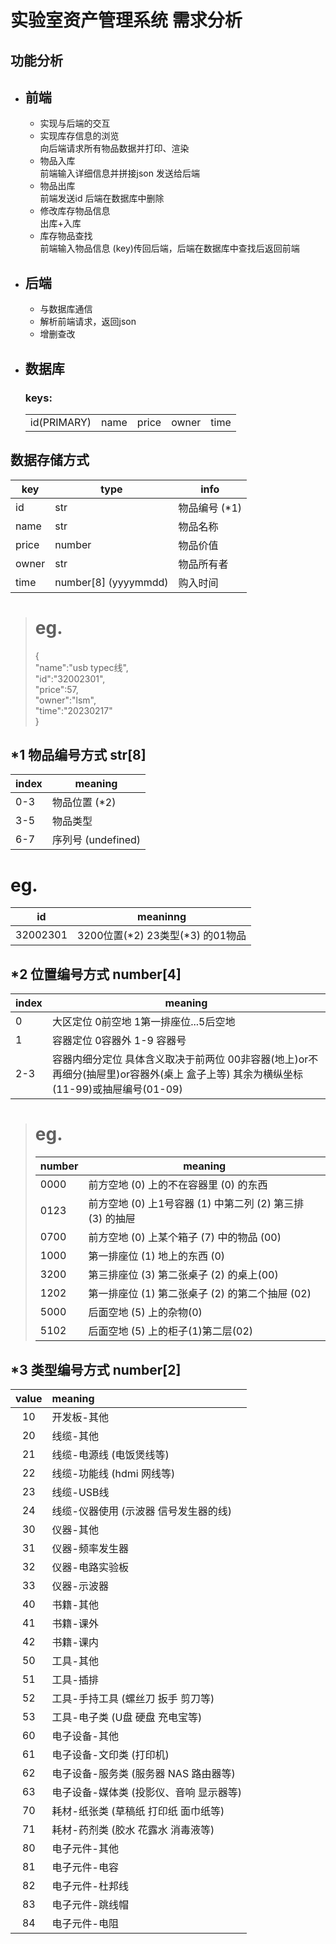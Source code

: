 # 实验室资产管理系统 需求分析
## 功能分析
- ## 前端
  - 实现与后端的交互 
  - 实现库存信息的浏览  
    向后端请求所有物品数据并打印、渲染
  - 物品入库  
    前端输入详细信息并拼接json 发送给后端
  - 物品出库  
    前端发送id 后端在数据库中删除
  - 修改库存物品信息  
    出库+入库
  - 库存物品查找    
  前端输入物品信息 (key)传回后端，后端在数据库中查找后返回前端
- ## 后端
  - 与数据库通信
  - 解析前端请求，返回json
  - 增删查改
- ## 数据库 
    ### keys:
    ||||||
    |-|-|-|-|-|
    | id(PRIMARY) | name  |price| owner |time|

## 数据存储方式
| key   | type                 | info            |
| ----- | -------------------- | --------------- |
| id    | str                  | 物品编号 (*1) |
| name  | str                  | 物品名称        |
| price | number               | 物品价值        |
| owner | str                  | 物品所有者      |
| time  | number[8] (yyyymmdd) | 购入时间        |

> # eg.
> {  
  "name":"usb typec线",  
    "id":"32002301",  
    "price":57,  
    "owner":"lsm",  
    "time":"20230217"  
}


## *1 物品编号方式 str[8]
| index | meaning         |
| ----- | --------------- |
| 0-3   | 物品位置 (*2) |
| 3-5   | 物品类型        |
| 6-7   | 序列号 (undefined)         |

# eg.
| id     | meaninng                            |
| ------ | ----------------------------------- |
| 32002301 | 3200位置(\*2) 23类型(*3) 的01物品 |

## *2 位置编号方式 number[4]
| index | meaning                                                                |
| ----- | ---------------------------------------------------------------------- |
| 0     | 大区定位 0前空地 1第一排座位...5后空地                                 |
| 1     | 容器定位  0容器外 1-9 容器号                                           |
| 2-3   | 容器内细分定位 具体含义取决于前两位 00非容器(地上)or不再细分(抽屉里)or容器外(桌上 盒子上等) 其余为横纵坐标(11-99)或抽屉编号(01-09) |

## 
> # eg.
> | number | meaning                                                   |
> | ------ | --------------------------------------------------------- |
> | 0000   | 前方空地 (0) 上的不在容器里 (0) 的东西                    |
 > | 0123   | 前方空地 (0) 上1号容器 (1) 中第二列 (2) 第三排 (3) 的抽屉 |
 > | 0700   | 前方空地 (0) 上某个箱子 (7) 中的物品 (00)                 |
 > | 1000   | 第一排座位 (1) 地上的东西 (0)                             |
 > | 3200   | 第三排座位 (3) 第二张桌子 (2)  的桌上(00)                 |
 > | 1202   | 第一排座位 (1) 第二张桌子 (2)  的第二个抽屉 (02)          |
 > | 5000   | 后面空地 (5) 上的杂物(0)                                  |
 > | 5102   | 后面空地 (5) 上的柜子(1)第二层(02)                        |
 

## *3 类型编号方式 number[2]

  | value | meaning                                 |
  | :---: | :-------------------------------------- |
  |  10   | 开发板-其他                             |
  |  20   | 线缆-其他                               |
  |  21   | 线缆-电源线 (电饭煲线等)                |
  |  22   | 线缆-功能线 (hdmi 网线等)               |
  |  23   | 线缆-USB线                              |
  |  24   | 线缆-仪器使用 (示波器 信号发生器的线)   |
  |  30   | 仪器-其他                               |
  |  31   | 仪器-频率发生器                         |
  |  32   | 仪器-电路实验板                         |
  |  33   | 仪器-示波器                             |
  |  40   | 书籍-其他                               |
  |  41   | 书籍-课外                               |
  |  42   | 书籍-课内                               |
  |  50   | 工具-其他                               |
  |  51   | 工具-插排                               |
  |  52   | 工具-手持工具 (螺丝刀 扳手 剪刀等)      |
  |  53   | 工具-电子类 (U盘 硬盘 充电宝等)         |
  |  60   | 电子设备-其他                           |
  |  61   | 电子设备-文印类 (打印机)                |
  |  62   | 电子设备-服务类 (服务器 NAS 路由器等)   |
  |  63   | 电子设备-媒体类 (投影仪、音响 显示器等) |
  |  70   | 耗材-纸张类 (草稿纸 打印纸 面巾纸等)    |
  |  71   | 耗材-药剂类 (胶水 花露水 消毒液等)      | F |
  |  80   | 电子元件-其他                           |
  |  81   | 电子元件-电容                           |
  |  82   | 电子元件-杜邦线                         |
  |  83   | 电子元件-跳线帽                         |
  |  84   | 电子元件-电阻                           |
